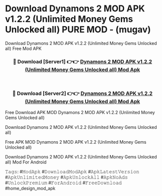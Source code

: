 # Download Dynamons 2 MOD APK v1.2.2 (Unlimited Money Gems Unlocked all) PURE MOD - (mugav)
Download Dynamons 2 MOD APK v1.2.2 (Unlimited Money Gems Unlocked all) Free Mod APK

<div align="center">
<h3>🔴 Download [Server1] 👉👉 <a href="https://apk-comot.site?title=Dynamons_2_MOD_APK_v1.2.2_(Unlimited_Money_Gems_Unlocked_all)">Dynamons 2 MOD APK v1.2.2 (Unlimited Money Gems Unlocked all) Mod Apk</a></h3><br>

<h3>🔴 Download [Server2] 👉👉 <a href="https://apk-comot.site?title=Dynamons_2_MOD_APK_v1.2.2_(Unlimited_Money_Gems_Unlocked_all)">Dynamons 2 MOD APK v1.2.2 (Unlimited Money Gems Unlocked all) Mod Apk</a></h3>
</div>


Free Download APK MOD Dynamons 2 MOD APK v1.2.2 (Unlimited Money Gems Unlocked all)

Download Dynamons 2 MOD APK v1.2.2 (Unlimited Money Gems Unlocked all) 

Free APK MOD Dynamons 2 MOD APK v1.2.2 (Unlimited Money Gems Unlocked all) 

Download Dynamons 2 MOD APK v1.2.2 (Unlimited Money Gems Unlocked all) Mod For Android

𝚃𝚊𝚐𝚜: #𝙼𝚘𝚍𝙰𝚙𝚔 #𝙳𝚘𝚠𝚗𝚕𝚘𝚊𝚍𝙼𝚘𝚍𝙰𝚙𝚔 #𝙰𝚙𝚔𝙻𝚊𝚝𝚎𝚜𝚝𝚅𝚎𝚛𝚜𝚒𝚘𝚗 #𝙰𝚙𝚔𝚄𝚗𝚕𝚒𝚖𝚒𝚝𝚎𝚍𝙼𝚘𝚗𝚎𝚢 #𝙰𝚙𝚔𝚄𝚗𝚕𝚘𝚌𝚔𝙰𝚕𝚕 #𝙰𝚙𝚔𝙽𝚘𝙰𝚍𝚜 #𝚄𝚗𝚕𝚘𝚌𝚔𝙿𝚛𝚎𝚖𝚒𝚞𝚖 #𝙵𝚘𝚛𝙰𝚗𝚍𝚛𝚘𝚒𝚍 #𝙵𝚛𝚎𝚎𝙳𝚘𝚠𝚗𝚕𝚘𝚊𝚍 #home_design_mod_apk
